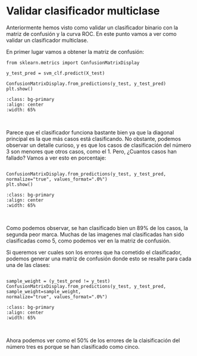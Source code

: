 # Validar clasificador multiclase
Anteriormente hemos visto como validar un clasificador binario con la matriz de confusión y la curva ROC. En este punto vamos a ver como validar un clasificador multiclase.

En primer lugar vamos a obtener la matriz de confusión:

```{code}
from sklearn.metrics import ConfusionMatrixDisplay

y_test_pred = svm_clf.predict(X_test)

ConfusionMatrixDisplay.from_predictions(y_test, y_test_pred)
plt.show()
```

```{image} ../../../images/sistemas_supervisados/clasificacion/15.png
:class: bg-primary
:align: center
:width: 65%
```
</br>

Parece que el clasificador funciona bastante bien ya que la diagonal principal es la que más casos está clasificando. No obstante, podemos observar un detalle curioso, y es que los casos de clasificación del número 3 son menores que otros casos, como el 1. Pero, ¿Cuantos casos han fallado? Vamos a ver esto en porcentaje:

```{code}

ConfusionMatrixDisplay.from_predictions(y_test, y_test_pred, normalize="true", values_format=".0%")
plt.show()
```

```{image} ../../../images/sistemas_supervisados/clasificacion/16.png
:class: bg-primary
:align: center
:width: 65%
```
</br>

Como podemos observar, se han clasificado bien un 89% de los casos, la segunda peor marca. Muchas de las imagenes mal clasificadas han sido clasificadas como 5, como podemos ver en la matriz de confusión.

Si queremos ver cuales son los errores que ha cometido el clasificador, podemos generar una matriz de confusión donde esto se resalte para cada una de las clases:

```{code}

sample_weight = (y_test_pred != y_test)
ConfusionMatrixDisplay.from_predictions(y_test, y_test_pred, sample_weight=sample_weight,
normalize="true", values_format=".0%")
```

```{image} ../../../images/sistemas_supervisados/clasificacion/17.png
:class: bg-primary
:align: center
:width: 65%
```
</br>

Ahora podemos ver como el 50% de los errores de la claisificación del número tres es porque se han clasificado como cinco.

